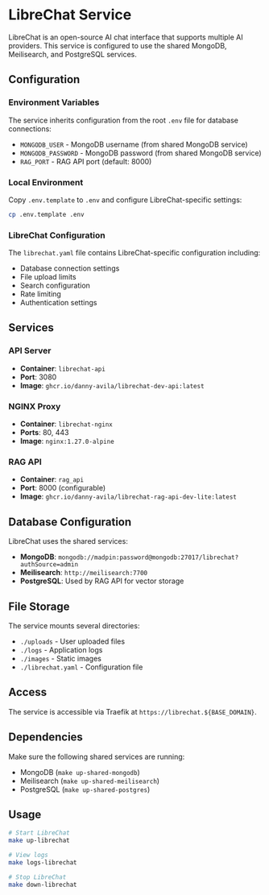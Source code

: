 # LibreChat Service

LibreChat is an open-source AI chat interface that supports multiple AI providers. This service is configured to use the shared MongoDB, Meilisearch, and PostgreSQL services.

## Configuration

### Environment Variables

The service inherits configuration from the root `.env` file for database connections:

- `MONGODB_USER` - MongoDB username (from shared MongoDB service)
- `MONGODB_PASSWORD` - MongoDB password (from shared MongoDB service)
- `RAG_PORT` - RAG API port (default: 8000)

### Local Environment

Copy `.env.template` to `.env` and configure LibreChat-specific settings:

```bash
cp .env.template .env
```

### LibreChat Configuration

The `librechat.yaml` file contains LibreChat-specific configuration including:

- Database connection settings
- File upload limits
- Search configuration
- Rate limiting
- Authentication settings

## Services

### API Server
- **Container**: `librechat-api`
- **Port**: 3080
- **Image**: `ghcr.io/danny-avila/librechat-dev-api:latest`

### NGINX Proxy
- **Container**: `librechat-nginx`
- **Ports**: 80, 443
- **Image**: `nginx:1.27.0-alpine`

### RAG API
- **Container**: `rag_api`
- **Port**: 8000 (configurable)
- **Image**: `ghcr.io/danny-avila/librechat-rag-api-dev-lite:latest`

## Database Configuration

LibreChat uses the shared services:

- **MongoDB**: `mongodb://madpin:password@mongodb:27017/librechat?authSource=admin`
- **Meilisearch**: `http://meilisearch:7700`
- **PostgreSQL**: Used by RAG API for vector storage

## File Storage

The service mounts several directories:

- `./uploads` - User uploaded files
- `./logs` - Application logs
- `./images` - Static images
- `./librechat.yaml` - Configuration file

## Access

The service is accessible via Traefik at `https://librechat.${BASE_DOMAIN}`.

## Dependencies

Make sure the following shared services are running:
- MongoDB (`make up-shared-mongodb`)
- Meilisearch (`make up-shared-meilisearch`)
- PostgreSQL (`make up-shared-postgres`)

## Usage

```bash
# Start LibreChat
make up-librechat

# View logs
make logs-librechat

# Stop LibreChat
make down-librechat
```
